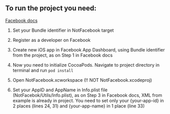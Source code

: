 
## To run the project you need:

[Facebook docs](https://developers.facebook.com/docs/ios/getting-started)

1. Set your Bundle identifier in NotFacebook target

2. Register as a developer on Facebook

3. Create new iOS app in Facebook App Dashboard, using Bundle identifier from the project, as on Step 1 in Facebook docs

4. Now you need to initialize CocoaPods. Navigate to project directory in terminal and run `pod install`

5. Open NotFacebook.xcworkspace (!! NOT NotFacebook.xcodeproj)

6. Set your AppID and AppName in Info.plist file (NotFacebok/Utils/Info.plist), as on Step 3 in Facebook docs, XML from example is already in project. You need to set only your {your-app-id} in 2 places (lines 24, 31) and {your-app-name} in 1 place (line 33)
